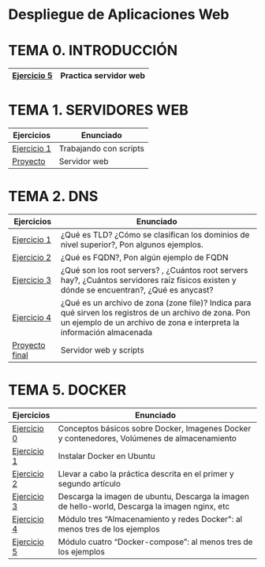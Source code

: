 # Despliegue de Aplicaciones Web

<p align="left">
</p>

<h1>TEMA 0. INTRODUCCIÓN</h1>

|[Ejercicio 5](Tema0/ejercicio5.md)|Practica servidor web |
| :- | :- |


<h1>TEMA 1. SERVIDORES WEB</h1>

|Ejercicios|Enunciado|
|----------|-----------|
|[Ejercicio 1](Tema1/ejercicio1.md)|Trabajando con scripts|
|[Proyecto](https://github.com/andrea25cb/trabajo-2DAW--Andrea-Cordon-Barrionuevo-)|Servidor web|



<h1>TEMA 2. DNS</h1>

|Ejercicios|Enunciado|
|----------|-----------|
|[Ejercicio 1](Tema2/ej1.md)|¿Qué es TLD? ¿Cómo se clasifican los dominios de nivel superior?, Pon algunos ejemplos.|
|[Ejercicio 2](Tema2/ej2.md)|¿Qué es FQDN?, Pon algún ejemplo de FQDN|
|[Ejercicio 3](Tema2/ej3.md)|¿Qué son los root servers? , ¿Cuántos root servers hay?, ¿Cuántos servidores raíz físicos existen y dónde se encuentran?, ¿Qué es anycast?|
|[Ejercicio 4](Tema2/ej4.md)|¿Qué es un archivo de zona (zone file)? Indica para qué sirven los registros de un archivo de zona. Pon un ejemplo de un archivo de zona e interpreta la información almacenada|
|[Proyecto final](https://github.com/andrea25cb/PROYECTO-SERVIDOR-2)|Servidor web y scripts|

<h1>TEMA 5. DOCKER</h1>

|Ejercicios  |Enunciado|
|----------|-----------|
|[Ejercicio 0](Tema5/ej0.md)|Conceptos básicos sobre Docker, Imagenes Docker y contenedores, Volúmenes de almacenamiento|
|[Ejercicio 1](Tema5/ej1.md)|Instalar Docker en Ubuntu|
|[Ejercicio 2](Tema5/ej2.md)|Llevar a cabo la práctica descrita en el primer y segundo artículo|
|[Ejercicio 3](Tema5/ej3.md)|Descarga la imagen de ubuntu, Descarga la imagen de hello-world, Descarga la imagen nginx, etc|
|[Ejercicio 4](Tema5/ej4.md)|Módulo tres “Almacenamiento y redes Docker": al menos tres de los ejemplos|
|[Ejercicio 5](Tema5/ej5.md)|Módulo cuatro “Docker-compose”: al menos tres de los ejemplos|
